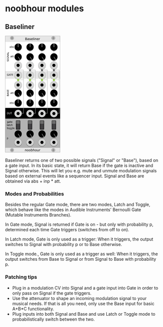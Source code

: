 # noobhour modules

## Baseliner
![Baseliner](./doc/Baseliner.png)

Baseliner returns one of two possible signals ("Signal" or "Base"), based on a gate input. In its basic state, it will 
return Base if the gate is inactive and Signal otherwise. This will let you e.g. mute and unmute modulation signals based on external events like a sequencer input. Signal and Base are obtained via abs + inp * att. 

### Modes and Probabilities
Besides the regular Gate mode, there are two modes, Latch and Toggle, which behave like the modes in Audible Instruments' Bernoulli Gate (Mutable Instruments Branches).

In Gate mode, Signal is returned if Gate is on - but only with probability p, determined each time Gate triggers (switches from off to on).

In Latch mode, Gate is only used as a trigger: When it triggers, the output switches to Signal with probability p or to Base otherwise.

In Toggle mode., Gate is only used as a trigger as well: When it triggers, the output switches from Base to Signal or from Signal to Base with probability p. 

### Patching tips
- Plug in a modulation CV into Signal and a gate input into Gate in order to only pass on Signal if the gate triggers.
- Use the attenuator to shape an incoming modulation signal to your musical needs. If that is all you need, only use the Base input for basic A+B*C functionality. 
- Plug inputs into both Signal and Base and use Latch or Toggle mode to probabilistically switch between the two.







